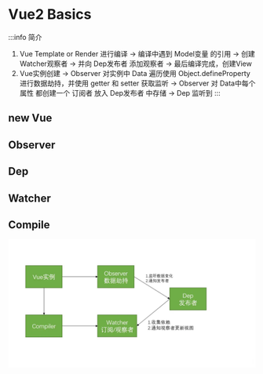 # Vue2 Basics
:::info 简介
1. Vue Template or Render 进行编译 -> 编译中遇到 Model变量 的引用 -> 创建 Watcher观察者 -> 并向 Dep发布者 添加观察者 -> 最后编译完成，创建View  
2. Vue实例创建 -> Observer 对实例中 Data 遍历使用 Object.defineProperty 进行数据劫持，并使用 getter 和 setter 获取监听 -> Observer 对 Data中每个
属性 都创建一个 订阅者 放入 Dep发布者 中存储 -> Dep 监听到
:::
## new Vue 
## Observer
## Dep
## Watcher
## Compile
![vue2_pattern.png](./assets/vue2_pattern.png)
